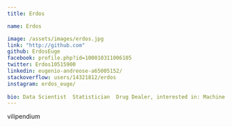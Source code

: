 ```yaml
---
title: Erdos

name: Erdos

image: /assets/images/erdos.jpg
link: "http://github.com"
github: ErdosEuge
facebook: profile.php?id=100010311006105
twitter: Erdos10515900
linkedin: eugenio-andreose-a65005152/
stackoverflow: users/14321812/erdos
instagram: erdos_euge/
 
bio: Data Scientist  Statistician  Drug Dealer, interested in: Machine Learning  Artificial Intelligence  Your mom 
---
```


vilipendium
